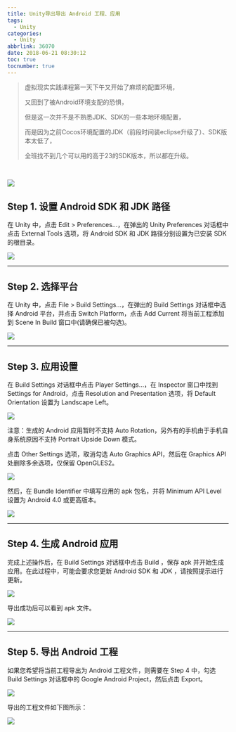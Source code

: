 ```yaml
---
title: Unity导出导出 Android 工程、应用
tags:
  - Unity
categories:
  - Unity
abbrlink: 36070
date: 2018-06-21 08:30:12
toc: true
tocnumber: true
---
```


> 虚拟现实实践课程第一天下午又开始了麻烦的配置环境，
>
> 又回到了被Android环境支配的恐惧，
>
> 但是这一次并不是不熟悉JDK、SDK的一些本地环境配置，
>
> 而是因为之前Cocos环境配置的JDK（前段时间装eclipse升级了）、SDK版本太低了，
>
> 全班找不到几个可以用的高于23的SDK版本，所以都在升级。

<!--more-->

​         

![](https://photo.hushhw.cn/sdk.jpg)

## Step 1. 设置 Android SDK 和 JDK 路径

在 Unity 中，点击 Edit > Preferences…，在弹出的 Unity Preferences 对话框中点击 External Tools 选项，将 Android SDK 和 JDK 路径分别设置为已安装 SDK 的根目录。

![](https://photo.hushhw.cn/images/doc_unity_build_android_1.png)

------



## Step 2. 选择平台

在 Unity 中，点击 File > Build Settings…，在弹出的 Build Settings 对话框中选择 Android 平台，并点击 Switch Platform，点击 Add Current 将当前工程添加到 Scene In Build 窗口中(请确保已被勾选)。

![](https://photo.hushhw.cn/images/doc_unity_build_android_2.png)

------

## Step 3. 应用设置

在 Build Settings 对话框中点击 Player Settings…，在 Inspector 窗口中找到 Settings for Android，点击 Resolution and Presentation 选项，将 Default Orientation 设置为 Landscape Left。

![](https://photo.hushhw.cn/images/doc_unity_build_android_3.png)

注意：生成的 Android 应用暂时不支持 Auto Rotation，另外有的手机由于手机自身系统原因不支持 Portrait Upside Down 模式。

点击 Other Settings 选项，取消勾选 Auto Graphics API，然后在 Graphics API 处删除多余选项，仅保留 OpenGLES2。

![](https://photo.hushhw.cn/images/othersettings1.png)

然后，在 Bundle Identifier 中填写应用的 apk 包名，并将 Minimum API Level 设置为 Android 4.0 或更高版本。

![](https://photo.hushhw.cn/images/othersettings2.png)

------

## Step 4. 生成 Android 应用

完成上述操作后，在 Build Settings 对话框中点击 Build ，保存 apk 并开始生成应用。在此过程中，可能会要求您更新 Android SDK 和 JDK ，请按照提示进行更新。

![](https://photo.hushhw.cn/images/doc_unity_build_android_5.png)

导出成功后可以看到 apk 文件。

![](https://photo.hushhw.cn/images/doc_unity_build_android_6.png)



------

## Step 5. 导出 Android 工程

如果您希望将当前工程导出为 Android 工程文件，则需要在 Step 4 中，勾选 Build Settings 对话框中的 Google Android Project，然后点击 Export。

![](https://photo.hushhw.cn/images/sdk-unity02.jpg)

导出的工程文件如下图所示：

![](https://photo.hushhw.cn/images/sdk-unity01.jpg)

